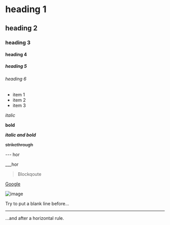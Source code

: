 # heading 1
## heading 2
### heading 3
#### heading 4
##### heading 5
###### heading 6

* item 1
* item 2
* item 3

*italic*

**bold**

***italic and bold***

~~strikethrough~~

--- hor

___hor

> Blockqoute

[Google](https://www.google.com)

![image](http://placehold.jp/100x100.png)

Try to put a blank line before...

---

...and after a horizontal rule.
